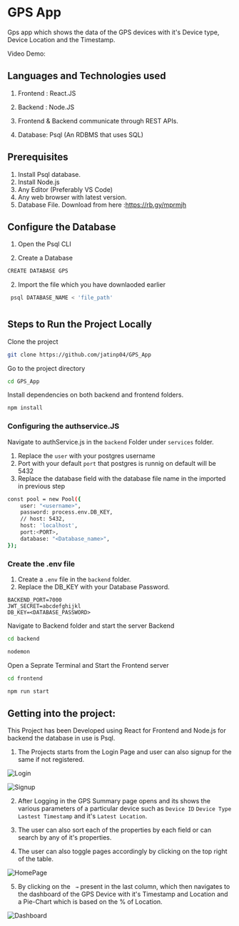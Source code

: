 # GPS App

Gps app which shows the data of the GPS devices with it's Device type, Device Location and the Timestamp.

Video Demo:

## Languages and Technologies used

1. Frontend : React.JS

2. Backend : Node.JS

3. Frontend & Backend communicate through REST APIs.

4. Database: Psql (An RDBMS that uses SQL)

## Prerequisites

1. Install Psql database.
2. Install Node.js
3. Any Editor (Preferably VS Code)
4. Any web browser with latest version.
5. Database File. Download from here :https://rb.gy/mprmjh

## Configure the Database

1. Open the Psql CLI

2. Create a Database

```bash
CREATE DATABASE GPS
```

2. Import the file which you have downlaoded earlier

```bash
 psql DATABASE_NAME < 'file_path'
```

#

## Steps to Run the Project Locally

Clone the project

```bash
git clone https://github.com/jatinp04/GPS_App
```

Go to the project directory

```bash
cd GPS_App
```

Install dependencies on both backend and frontend folders.

```bash
npm install
```

### Configuring the authservice.JS

Navigate to authService.js in the `backend` Folder under `services` folder.

1. Replace the `user` with your postgres username
2. Port with your default `port` that postgres is runnig on default will be 5432
3. Replace the database field with the database file name in the imported in previous step

```bash
const pool = new Pool({
    user: "<username>",
    password: process.env.DB_KEY,
    // host: 5432,
    host: 'localhost',
    port:<PORT>,
    database: "<Database_name>",
});

```

### Create the .env file

1. Create a `.env` file in the `backend` folder.
2. Replace the DB_KEY with your Database Password.

```
BACKEND_PORT=7000
JWT_SECRET=abcdefghijkl
DB_KEY=<DATABASE_PASSWORD>
```

Navigate to Backend folder and start the server Backend

```bash
cd backend

nodemon

```

Open a Seprate Terminal and Start the Frontend server

```bash
cd frontend

npm run start
``` 

## Getting into the project:

This Project has been Developed using React for Frontend and Node.js for backend the database in use is Psql.

1. The Projects starts from the Login Page and user can also signup for the same if not registered.

![Login](https://user-images.githubusercontent.com/38129773/216619750-45d7c6b4-d086-4ef3-bcad-ed2586369135.png)

![Signup](https://user-images.githubusercontent.com/38129773/216619758-2b22e238-13e8-4b1c-afcf-8e0fcbdf7f83.png)

2. After Logging in the GPS Summary page opens and its shows the various parameters of a particular device such as `Device ID` `Device Type` `Lastest Timestamp` and it's `Latest Location`.

3. The user can also sort each of the properties by each field or can search by any of it's properties.
4. The user can also toggle pages accordingly by clicking on the top right of the table.

![HomePage](https://user-images.githubusercontent.com/38129773/216619782-ea2b2ee1-670a-479c-9973-13bb4b054a58.png)

5. By clicking on the ` →` present in the last column, which then navigates to the dashboard of the GPS Device with it's Timestamp and Location and a Pie-Chart which is based on the % of Location.

![Dashboard](https://user-images.githubusercontent.com/38129773/216619806-287bc100-23a7-4573-9a39-94289368b5f6.png)
